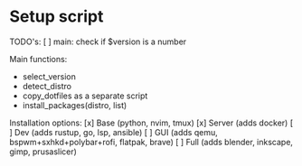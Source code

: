 # Setup script

TODO's:
[ ] main: check if $version is a number

Main functions:
- select_version
- detect_distro
- copy_dotfiles as a separate script
- install_packages(distro, list)

Installation options:
[x] Base (python, nvim, tmux)
[x] Server (adds docker)
[ ] Dev (adds rustup, go, lsp, ansible)
[ ] GUI (adds qemu, bspwm+sxhkd+polybar+rofi, flatpak, brave)
[ ] Full (adds blender, inkscape, gimp, prusaslicer)
